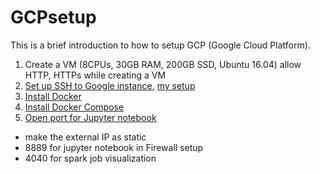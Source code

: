 # GCPsetup

This is a brief introduction to how to setup GCP (Google Cloud Platform). 

1. Create a VM (8CPUs, 30GB RAM, 200GB SSD, Ubuntu 16.04) allow HTTP, HTTPs while creating a VM 
2. <a href=https://cloud.google.com/compute/docs/instances/adding-removing-ssh-keys#project-wide>Set up SSH to Google instance</a>, <a href=https://github.com/kckenneth/GCPsetup/blob/master/ssh_setup.md>my setup</a> 
2. <a href=https://www.digitalocean.com/community/tutorials/how-to-install-and-use-docker-on-ubuntu-16-04>Install Docker</a> 
3. <a href=https://www.digitalocean.com/community/tutorials/how-to-install-docker-compose-on-ubuntu-16-04>Install Docker Compose</a> 
4. <a href=https://medium.com/@kn.maragatham09/installing-jupyter-notebook-on-google-cloud-11979e40cd10>Open port for Jupyter notebook</a> 
- make the external IP as static 
- 8889 for jupyter notebook in Firewall setup 
- 4040 for spark job visualization 


